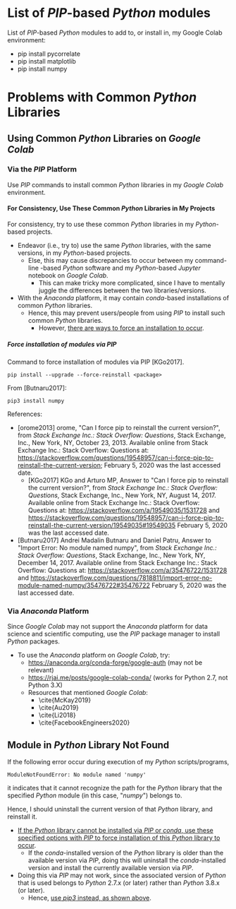 #	List of *PIP*-based *Python* modules


List of *PIP*-based *Python* modules to add to, or install in, my Google Colab
	environment:
+ pip install pycorrelate
+ pip install matplotlib
+ pip install numpy










#	Problems with Common *Python* Libraries



##	Using Common *Python* Libraries on *Google Colab*

###	Via the *PIP* Platform

Use *PIP* commands to install common *Python* libraries in my *Google Colab*
	environment.





####	For Consistency, Use These Common *Python* Libraries in My Projects


For consistency, try to use these common *Python* libraries in my
	*Python*-based projects.
+ Endeavor (i.e., try to) use the same *Python* libraries, with the same versions,
	 in my *Python*-based projects.
	- Else, this may cause discrepancies to occur between my command-line
		-based *Python* software and my *Python*-based *Jupyter* notebook
		on *Google Colab*.
		* This can make tricky more complicated, since I have to mentally
			juggle the differences between the two libraries/versions.
+ With the *Anaconda* platform, it may contain *conda*-based installations of
	common *Python* libraries.
	- Hence, this may prevent users/people from using *PIP* to install such
		common *Python* libraries.
		* However, [there are ways to force an installation to occur](https://github.com/eda-ricercatore/gulyas-scripts/blob/master/notes/computer-languages/pip-modules.md#force-installation-of-modules-via-pip). 






#####	Force installation of modules via PIP

Command to force installation of modules via PIP [KGo2017].

	pip install --upgrade --force-reinstall <package>


From [Butnaru2017]:

	pip3 install numpy





References:
+ [orome2013] orome, "Can I force pip to reinstall the current version?", from *Stack Exchange Inc.: Stack Overflow: Questions*, Stack Exchange, Inc., New York, NY, October 23, 2013.
	Available online from Stack Exchange Inc.: Stack Overflow: Questions at: https://stackoverflow.com/questions/19548957/can-i-force-pip-to-reinstall-the-current-version;
		February 5, 2020 was the last accessed date.
	- [KGo2017] KGo and Arturo MP, Answer to "Can I force pip to reinstall the current version?", from *Stack Exchange Inc.: Stack Overflow: Questions*, Stack Exchange, Inc., New York, NY, August 14, 2017.
		Available online from Stack Exchange Inc.: Stack Overflow: Questions at:
			https://stackoverflow.com/a/19549035/1531728 and 	https://stackoverflow.com/questions/19548957/can-i-force-pip-to-reinstall-the-current-version/19549035#19549035
			February 5, 2020 was the last accessed date.
+ [Butnaru2017] Andrei Madalin Butnaru and Daniel Patru, Answer to "Import Error: No module named numpy", from *Stack Exchange Inc.: Stack Overflow: Questions*, Stack Exchange, Inc., New York, NY, December 14, 2017.
	Available online from Stack Exchange Inc.: Stack Overflow: Questions at:
		https://stackoverflow.com/a/35476722/1531728 and https://stackoverflow.com/questions/7818811/import-error-no-module-named-numpy/35476722#35476722
		February 5, 2020 was the last accessed date.






###	Via *Anaconda* Platform

Since *Google Colab* may not support the *Anaconda* platform for data science
	and scientific computing, use the *PIP* package manager to install *Python*
	packages.
+ To use the *Anaconda* platform on *Google Colab*, try:
	- https://anaconda.org/conda-forge/google-auth (may not be relevant)
	- https://rjai.me/posts/google-colab-conda/ (works for Python 2.7, not
		Python 3.X)
	- Resources that mentioned *Google Colab*:
		* \cite{McKay2019}
		* \cite{Au2019}
		* \cite{Li2018}
		* \cite{FacebookEngineers2020}


##	Module in *Python* Library Not Found

If the following error occur during execution of my *Python* scripts/programs,

	ModuleNotFoundError: No module named 'numpy'

it indicates that it cannot recognize the path for the *Python* library that the
	specified *Python* module (in this case, "*numpy*") belongs to.

Hence, I should uninstall the current version of that *Python* library, and reinstall
	it.
+ [If the *Python* library cannot be installed via *PIP* or *conda*, use these
	specified options with *PIP* to force installation of this *Python* library
	to occur](https://github.com/eda-ricercatore/gulyas-scripts/blob/master/notes/computer-languages/pip-modules.md#force-installation-of-modules-via-pip).
	- If the *conda*-installed version of the *Python* library is older than the
		available version via *PIP*, doing this will uninstall the
		*conda*-installed version and install the currently available version
		via *PIP*.
+ Doing this via *PIP* may not work, since the associated version of *Python*
	that is used belongs to *Python* 2.7.x (or later) rather than *Python* 3.8.x
	(or later).
	- Hence, [use *pip3* instead, as shown above](https://github.com/eda-ricercatore/gulyas-scripts/blob/master/notes/computer-languages/pip-modules.md#force-installation-of-modules-via-pip).
